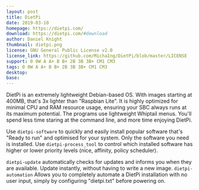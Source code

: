 ```yaml
---
layout: post
title: DietPi
date: 2019-03-10
homepage: https://dietpi.com/
download: https://dietpi.com/#download
author: Daniel Knight
thumbnail: dietpi.png
license: GNU General Public License v2.0
license_link: https://github.com/MichaIng/DietPi/blob/master/LICENSE
support: 0 0W A A+ B B+ 2B 3B 3B+ CM1 CM3
tags: 0 0W A A+ B B+ 2B 3B 3B+ CM1 CM3
desktop: 
base: 
---
```


 

DietPi is an extremely lightweight Debian-based OS. With images starting at 400MB, that's 3x lighter than "Raspbian Lite". It is highly optimized for minimal CPU and RAM resource usage, ensuring your SBC always runs at its maximum potential. The programs use lightweight Whiptail menus. You'll spend less time staring at the command line, and more time enjoying DietPi.

Use `dietpi-software` to quickly and easily install popular software that's "Ready to run" and optimised for your system. Only the software you need is installed. Use `dietpi-process_tool` to control which installed software has higher or lower priority levels (nice, affinity, policy scheduler).

`dietpi-update` automatically checks for updates and informs you when they are available. Update instantly, without having to write a new image. `dietpi-automation` Allows you to completely automate a DietPi installation with no user input, simply by configuring "dietpi.txt" before powering on.

